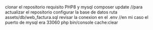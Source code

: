 clonar el repositorio
requisito PHP8 y mysql 
composer update //para actualizar el repositorio
configurar la base de datos ruta assets/db/web_factura.sql 
revisar la conexion en el .env //en mi caso el puerto de mysql era 33060
php bin/console cache:clear
